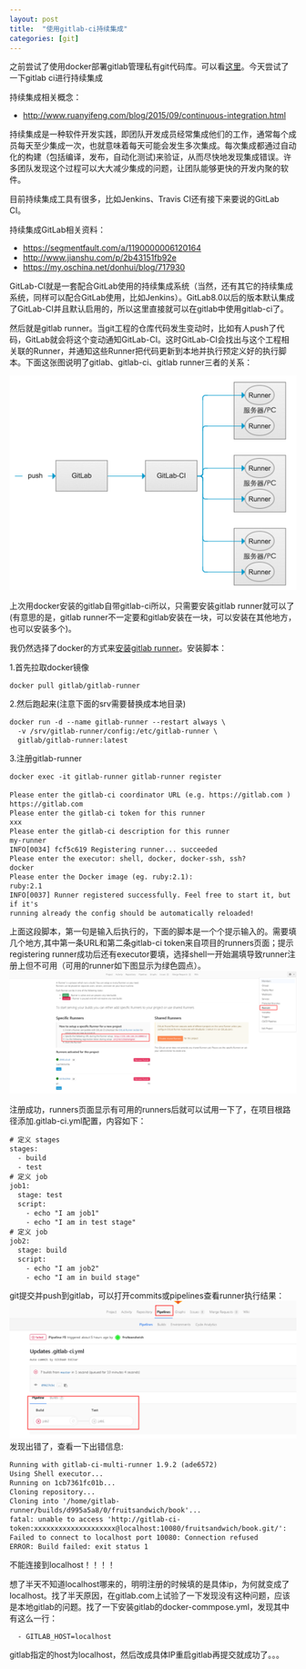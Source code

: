```yaml
---
layout: post
title:  "使用gitlab-ci持续集成"
categories: [git]
---
```


之前尝试了使用docker部署gitlab管理私有git代码库。可以看<a href='/gitlab-docker-build/'>这里</a>。今天尝试了一下gitlab ci进行持续集成

持续集成相关概念：
- <a href='http://www.ruanyifeng.com/blog/2015/09/continuous-integration.html'> http://www.ruanyifeng.com/blog/2015/09/continuous-integration.html</a>

持续集成是一种软件开发实践，即团队开发成员经常集成他们的工作，通常每个成员每天至少集成一次，也就意味着每天可能会发生多次集成。每次集成都通过自动化的构建（包括编译，发布，自动化测试)来验证，从而尽快地发现集成错误。许多团队发现这个过程可以大大减少集成的问题，让团队能够更快的开发内聚的软件。


目前持续集成工具有很多，比如Jenkins、Travis CI还有接下来要说的GitLab CI。

持续集成GitLab相关资料：

- <a href='https://segmentfault.com/a/1190000006120164'>https://segmentfault.com/a/1190000006120164</a>
- <a href='http://www.jianshu.com/p/2b43151fb92e'>http://www.jianshu.com/p/2b43151fb92e</a>
- <a href='https://my.oschina.net/donhui/blog/717930'>https://my.oschina.net/donhui/blog/717930</a>

GitLab-CI就是一套配合GitLab使用的持续集成系统（当然，还有其它的持续集成系统，同样可以配合GitLab使用，比如Jenkins）。GitLab8.0以后的版本默认集成了GitLab-CI并且默认启用的，所以这里直接就可以在gitlab中使用gitlab-ci了。

然后就是gitlab runner。当git工程的仓库代码发生变动时，比如有人push了代码，GitLab就会将这个变动通知GitLab-CI。这时GitLab-CI会找出与这个工程相关联的Runner，并通知这些Runner把代码更新到本地并执行预定义好的执行脚本。下面这张图说明了gitlab、gitlab-ci、gitlab runner三者的关系：

![image](/asserts/201701/gitlab-ci-runner.png)


上次用docker安装的gitlab自带gitlab-ci所以，只需要安装gitlab runner就可以了(有意思的是，gitlab runner不一定要和gitlab安装在一块，可以安装在其他地方，也可以安装多个)。

我仍然选择了docker的方式来<a href='https://docs.gitlab.com/runner/install/docker.html'>安装gitlab runner</a>。安装脚本：


1.首先拉取docker镜像

```
docker pull gitlab/gitlab-runner     
```

2.然后跑起来(注意下面的srv需要替换成本地目录)

```
docker run -d --name gitlab-runner --restart always \
  -v /srv/gitlab-runner/config:/etc/gitlab-runner \
  gitlab/gitlab-runner:latest
```

3.注册gitlab-runner

```
docker exec -it gitlab-runner gitlab-runner register

Please enter the gitlab-ci coordinator URL (e.g. https://gitlab.com )
https://gitlab.com
Please enter the gitlab-ci token for this runner
xxx
Please enter the gitlab-ci description for this runner
my-runner
INFO[0034] fcf5c619 Registering runner... succeeded
Please enter the executor: shell, docker, docker-ssh, ssh?
docker
Please enter the Docker image (eg. ruby:2.1):
ruby:2.1
INFO[0037] Runner registered successfully. Feel free to start it, but if it's
running already the config should be automatically reloaded!
```

上面这段脚本，第一句是输入后执行的，下面的脚本是一个个提示输入的。需要填几个地方,其中第一条URL和第二条gitlab-ci token来自项目的runners页面；提示registering runner成功后还有executor要填，选择shell一开始漏填导致runner注册上但不可用（可用的runner如下图显示为绿色圆点）。
![image](/asserts/201701/gitlab-ci-page.png)


注册成功，runners页面显示有可用的runners后就可以试用一下了，在项目根路径添加.gitlab-ci.yml配置，内容如下：

```
# 定义 stages
stages:
  - build
  - test
# 定义 job
job1:
  stage: test
  script:
    - echo "I am job1"
    - echo "I am in test stage"
# 定义 job
job2:
  stage: build
  script:
    - echo "I am job2"
    - echo "I am in build stage"
```

git提交并push到gitlab，可以打开commits或pipelines查看runner执行结果：
![image](/asserts/201701/gitlab-ci-result.png)
发现出错了，查看一下出错信息:

```
Running with gitlab-ci-multi-runner 1.9.2 (ade6572)
Using Shell executor...
Running on 1cb7361fc01b...
Cloning repository...
Cloning into '/home/gitlab-runner/builds/d995a5a8/0/fruitsandwich/book'...
fatal: unable to access 'http://gitlab-ci-token:xxxxxxxxxxxxxxxxxxxx@localhost:10080/fruitsandwich/book.git/': Failed to connect to localhost port 10080: Connection refused
ERROR: Build failed: exit status 1
```

不能连接到localhost！！！！

想了半天不知道localhost哪来的，明明注册的时候填的是具体ip，为何就变成了localhost。找了半天原因，在gitlab.com上试验了一下发现没有这种问题，应该是本地gitlab的问题。找了一下安装gitlab的docker-commpose.yml，发现其中有这么一行：

```
  - GITLAB_HOST=localhost
```

gitlab指定的host为localhost，然后改成具体IP重启gitlab再提交就成功了。。。
